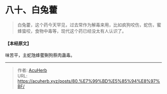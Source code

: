 # 八十、白兔藿


> 白兔藿，这个药今天罕见，过去常作为解毒来用，比如疯狗咬伤，蛇伤，蜜蜂蛰咬，食物中毒等，现代这个药已经没太有人认识了。

#### 【本经原文】
味苦平，主蛇虺蜂藌猘狗蔡肉蛊毒。

---

> 作者: [AcuHerb](https://acuherb.xyz)  
> URL: https://acuherb.xyz/posts/80.%E7%99%BD%E5%85%94%E8%97%BF/  

